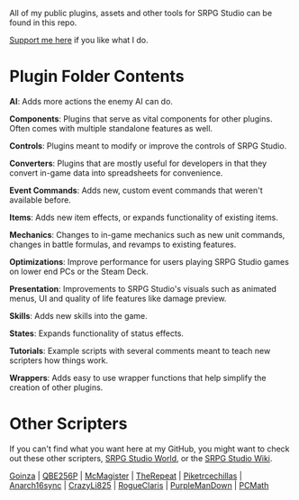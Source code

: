 All of my public plugins, assets and other tools for SRPG Studio can be found in this repo.

[Support me here](https://paypal.me/markyjoe) if you like what I do.

# Plugin Folder Contents

**AI**: Adds more actions the enemy AI can do.

**Components**: Plugins that serve as vital components for other plugins. Often comes with multiple standalone features as well.

**Controls**: Plugins meant to modify or improve the controls of SRPG Studio.

**Converters**: Plugins that are mostly useful for developers in that they convert in-game data into spreadsheets for convenience.

**Event Commands**: Adds new, custom event commands that weren't available before.

**Items**: Adds new item effects, or expands functionality of existing items.

**Mechanics**: Changes to in-game mechanics such as new unit commands, changes in battle formulas, and revamps to existing features.

**Optimizations**: Improve performance for users playing SRPG Studio games on lower end PCs or the Steam Deck.

**Presentation**: Improvements to SRPG Studio's visuals such as animated menus, UI and quality of life features like damage preview.

**Skills**: Adds new skills into the game.

**States**: Expands functionality of status effects.

**Tutorials**: Example scripts with several comments meant to teach new scripters how things work.

**Wrappers**: Adds easy to use wrapper functions that help simplify the creation of other plugins.

# Other Scripters
If you can't find what you want here at my GitHub, you might want to check out these other scripters, [SRPG Studio World](https://paypal.me/markyjoe), or the [SRPG Studio Wiki](https://srpg-studio.fandom.com/wiki/User-Made_Plugin_Links).

[Goinza](https://github.com/Goinza) | [QBE256P](https://github.com/QBE256) | [McMagister](https://github.com/McMagister) | [TheRepeat](https://github.com/TheRepeat/SRPG-Studio) | [Piketrcechillas](https://github.com/piketrcechillas/Scripts-for-SPRG-Studios) | [Anarch16sync](https://github.com/Anarch16Sync/SRPG-Studio-Plugins) | [CrazyLi825](https://github.com/CrazyLi825/SRPGstudio) | [RogueClaris](https://github.com/RogueClaris/SRPGStudioScripts/) | [PurpleManDown](https://github.com/Purplemandown/SRPGS-stuff) | [PCMath](https://github.com/pcmath/SRPG-Studio/tree/main)
